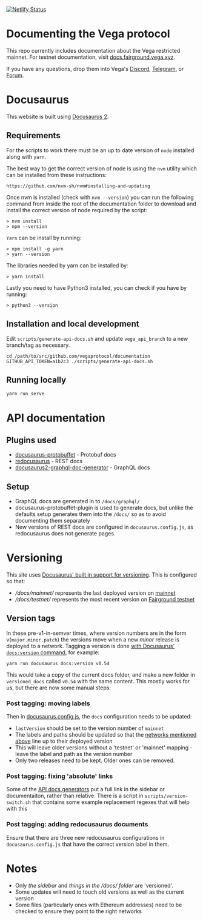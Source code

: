 [![Netlify Status](https://api.netlify.com/api/v1/badges/5c36333c-e63e-4bb3-8819-ef16ff2183de/deploy-status)](https://app.netlify.com/sites/vega-docusaurus/deploys)


# Documenting the Vega protocol

This repo currently includes documentation about the Vega restricted mainnet. For testnet documentation, visit [docs.fairground.vega.xyz](https://docs.fairground.vega.xyz).

If you have any questions, drop them into Vega's [Discord](https://vega.xyz/discord), [Telegram](https://t.me/vegacommunity), or [Forum](https://community.vega.xyz).

# Docusaurus

This website is built using [Docusaurus 2](https://docusaurus.io/).

## Requirements
For the scripts to work there must be an up to date version of `node` installed along with `yarn`.

The best way to get the correct version of node is using the `nvm` utility which can be installed from these instructions:

`https://github.com/nvm-sh/nvm#installing-and-updating`

Once nvm is installed (check with `nvm --version`) you can run the following command from inside the root of the documentation folder to download and install the correct version of node required by the script:

```
> nvm install
> npm --version
```

`Yarn` can be install by running:

```
> npm install -g yarn
> yarn --version
```

The libraries needed by yarn can be installed by:

```
> yarn install
```

Lastly you need to have Python3 installed, you can check if you have by running:

```
> python3 --version
```


## Installation and local development

Edit `scripts/generate-api-docs.sh` and update `vega_api_branch` to a new branch/tag as necessary.

```console
cd /path/to/src/github.com/vegaprotocol/documentation
GITHUB_API_TOKEN=a1b2c3 ./scripts/generate-api-docs.sh
```

## Running locally

```console
yarn run serve
```

# API documentation

## Plugins used
- [docusaurus-protobuffet](https://www.npmjs.com/package/docusaurus-protobuffet) - Protobuf docs
- [redocusaurus](https://www.npmjs.com/package/redocusaurus) - REST docs
- [docusaurus2-graphql-doc-generator](https://www.npmjs.com/package/@edno/docusaurus2-graphql-doc-generator) - GraphQL docs

## Setup
- GraphQL docs are generated in to `/docs/graphql/`
- docusaurus-protobuffet-plugin is used to generate docs, but unlike the defaults setup generates them into the `/docs/` so as to avoid documenting them separately
- New versions of REST docs are configured in `docusaurus.config.js`, as redocusaurus does not generate pages.

# Versioning
This site uses [Docusaurus' built in support for versioning](https://docusaurus.io/docs/versioning). This is configured so that:

* */docs/mainnet/* represents the last deployed version on [mainnet](https://blog.vega.xyz/what-to-expect-from-restricted-mainnet-616086d9fdaf)
* */docs/testnet/* represents the most recent version on [Fairground testnet](https://fairground.wtf)

## Version tags
In these pre-v1-in-semver times, where version numbers are in the form v(`major.minor.patch`) the versions move when a new *minor* release is deployed to a network. Tagging a version is done [with Docusaurus' `docs:version` command](https://docusaurus.io/docs/versioning#tagging-a-new-version), for example:

```
yarn run docusaurus docs:version v0.54
```

This would take a copy of the current docs folder, and make a new folder in `versioned_docs` called `v0.54` with the same content. This mostly works for us, but there are now some manual steps:

### Post tagging: moving labels
Then in [docusaurus.config.js](https://github.com/vegaprotocol/documentation/blob/main/docusaurus.config.js#L196-L210), the `docs` configuration needs to be updated:
- `lastVersion` should be set to the version number of `mainnet`
- The labels and paths should be updated so that the [networks mentioned above](#versioning) line up to their deployed version
- This will leave older versions without a 'testnet' or 'mainnet' mapping - leave the label and path as the version number
- Only two releases need to be kept. Older ones can be removed.

### Post tagging: fixing 'absolute' links
Some of the [API docs generators](#plugins-used) put a full link in the sidebar or documentaiton, rather than relative. There is a script in `scripts/version-switch.sh` that contains some example replacement regexes that will help with this

### Post tagging: adding redocusaurus documents
Ensure that there are three new redocusaurus configurations in `docusaurus.config.js` that have the correct version label in them.

# Notes
- Only *the sidebar* and *things in the /docs/ folder* are 'versioned'.
- Some updates will need to touch old versions as well as the current version
- Some files (particularly ones with Ethereum addresses) need to be checked to ensure they point to the right networks

